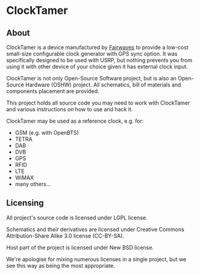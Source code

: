 # ClockTamer

## About

ClockTamer is a device manufactured by [Fairwaves](https://fairwaves.co/) to provide a low-cost small-size configurable clock generator with GPS sync option. It was specifically designed to be used with USRP, but nothing prevents you from using it with other device of your choice given it has external clock input.

ClockTamer is not only Open-Source Software project, but is also an Open-Source Hardware (OSHW) project. All schematics, bill of materials and components placement are provided.

This project holds all source code you may need to work with ClockTamer and various instructions on how to use and hack it.

ClockTamer may be used as a reference clock, e.g. for:

* GSM (e.g. with OpenBTS)
* TETRA
* DAB
* DVB
* GPS
* RFID
* LTE
* WiMAX
* many others...

## Licensing

All project's source code is licensed under LGPL license.

Schematics and their derivatives are licensed under Creative Commons Attribution-Share Alike 3.0 license (CC-BY-SA).

Host part of the project is licensed under New BSD license.

We're apologise for mixing numerous licenses in a single project, but we see this way as being the most appropriate.
